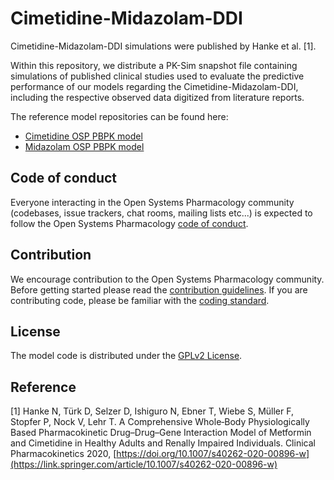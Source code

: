 # Cimetidine-Midazolam-DDI
Cimetidine-Midazolam-DDI simulations were published by Hanke et al. [1].

Within this repository, we distribute a PK-Sim snapshot file containing simulations of published clinical studies used to evaluate the predictive performance of our models regarding the Cimetidine-Midazolam-DDI, including the respective observed data digitized from literature reports.

The reference model repositories can be found here:

- [Cimetidine OSP PBPK model](https://github.com/Open-Systems-Pharmacology/Cimetidine-Model)
- [Midazolam OSP PBPK model](https://github.com/Open-Systems-Pharmacology/Midazolam-Model)

## Code of conduct
Everyone interacting in the Open Systems Pharmacology community (codebases, issue trackers, chat rooms, mailing lists etc...) is expected to follow the Open Systems Pharmacology [code of conduct](https://github.com/Open-Systems-Pharmacology/Suite/blob/master/CODE_OF_CONDUCT.md#contributor-covenant-code-of-conduct).

## Contribution
We encourage contribution to the Open Systems Pharmacology community. Before getting started please read the [contribution guidelines](https://github.com/Open-Systems-Pharmacology/Suite/blob/master/CONTRIBUTING.md#ways-to-contribute). If you are contributing code, please be familiar with the [coding standard](https://github.com/Open-Systems-Pharmacology/Suite/blob/master/CODING_STANDARDS.md#visual-studio-settings).

## License
The model code is distributed under the [GPLv2 License](https://github.com/Open-Systems-Pharmacology/Suite/blob/develop/LICENSE).


## Reference
[1] Hanke N, Türk D, Selzer D, Ishiguro N, Ebner T, Wiebe S, Müller F, Stopfer P, Nock V, Lehr T. 
A Comprehensive Whole‑Body Physiologically Based Pharmacokinetic Drug–Drug–Gene Interaction Model of Metformin and Cimetidine in Healthy Adults and Renally Impaired Individuals. Clinical Pharmacokinetics 2020, [https://doi.org/10.1007/s40262-020-00896-w](https://link.springer.com/article/10.1007/s40262-020-00896-w)
